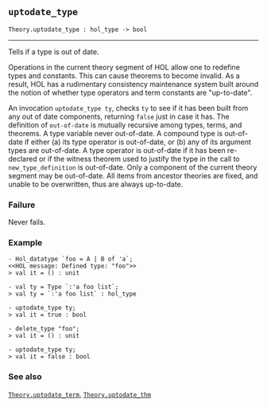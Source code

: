 ## `uptodate_type`

``` hol4
Theory.uptodate_type : hol_type -> bool
```

------------------------------------------------------------------------

Tells if a type is out of date.

Operations in the current theory segment of HOL allow one to redefine
types and constants. This can cause theorems to become invalid. As a
result, HOL has a rudimentary consistency maintenance system built
around the notion of whether type operators and term constants are
"up-to-date".

An invocation `uptodate_type ty`, checks `ty` to see if it has been
built from any out of date components, returning `false` just in case it
has. The definition of `out-of-date` is mutually recursive among types,
terms, and theorems. A type variable never out-of-date. A compound type
is out-of-date if either (a) its type operator is out-of-date, or (b)
any of its argument types are out-of-date. A type operator is
out-of-date if it has been re-declared or if the witness theorem used to
justify the type in the call to `new_type_definition` is out-of-date.
Only a component of the current theory segment may be out-of-date. All
items from ancestor theories are fixed, and unable to be overwritten,
thus are always up-to-date.

### Failure

Never fails.

### Example

``` hol4
- Hol_datatype `foo = A | B of 'a`;
<<HOL message: Defined type: "foo">>
> val it = () : unit

- val ty = Type `:'a foo list`;
> val ty = `:'a foo list` : hol_type

- uptodate_type ty;
> val it = true : bool

- delete_type "foo";
> val it = () : unit

- uptodate_type ty;
> val it = false : bool
```

### See also

[`Theory.uptodate_term`](#Theory.uptodate_term),
[`Theory.uptodate_thm`](#Theory.uptodate_thm)
